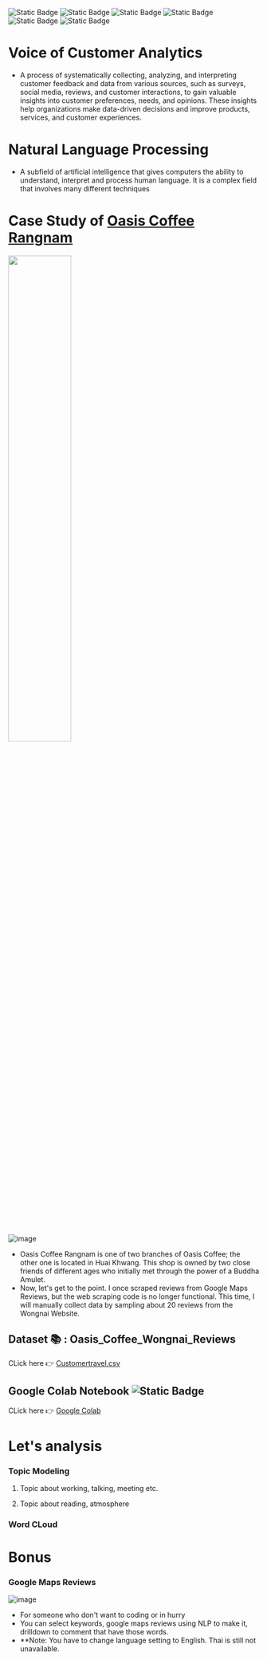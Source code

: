 ![Static Badge](https://img.shields.io/badge/Python-EADF03) ![Static Badge](https://img.shields.io/badge/Natural_Language_Processing-088C38) ![Static Badge](https://img.shields.io/badge/Topic_Modeling-D3D3D3) ![Static Badge](https://img.shields.io/badge/LDA-D3D3D3) ![Static Badge](https://img.shields.io/badge/Google_Maps-0EDBEC) ![Static Badge](https://img.shields.io/badge/Novice-B60BB8)

# Voice of Customer Analytics
- A process of systematically collecting, analyzing, and interpreting customer feedback and data from various sources, such as surveys, social media, reviews, and customer interactions, to gain valuable insights into customer preferences, needs, and opinions. These insights help organizations make data-driven decisions and improve products, services, and customer experiences.
# Natural Language Processing
- A subfield of artificial intelligence that gives computers the ability to understand, interpret and process human language. It is a complex field that involves many different techniques
# Case Study of [Oasis Coffee Rangnam](https://goo.gl/maps/RiyswxSLXqdwXtyz5)
<img src="https://github.com/ginga924/MADT8101_Customer-Analytics999/assets/136943349/9c6675db-e654-4761-9168-fbebd895ced5" width=50% height=50%>

![image](https://github.com/ginga924/MADT8101_Customer-Analytics999/assets/136943349/d2a3cac1-d4a9-450e-abcf-3cadf06435fc)

- Oasis Coffee Rangnam is one of two branches of Oasis Coffee; the other one is located in Huai Khwang. This shop is owned by two close friends of different ages who initially met through the power of a Buddha Amulet.
- Now, let's get to the point. I once scraped reviews from Google Maps Reviews, but the web scraping code is no longer functional. This time, I will manually collect data by sampling about 20 reviews from the Wongnai Website.

## Dataset 📚 : Oasis_Coffee_Wongnai_Reviews
CLick here 👉 [Customertravel.csv](https://github.com/ginga924/MADT8101_Customer-Analytics999/files/12580554/Customertravel.1.csv)
## Google Colab Notebook ![Static Badge](https://img.shields.io/badge/Colab-F9AB00?style=for-the-badge&logo=googlecolab&color=525252)
CLick here 👉 [Google Colab](https://colab.research.google.com/drive/1SI4ZPn9EWAEs1ZAkmw7tYwln7ANIosH3?usp=sharing)

# Let's analysis
### Topic Modeling
1. Topic about working, talking, meeting etc.


2. Topic about reading, atmosphere
### Word CLoud


# Bonus
### Google Maps Reviews
![image](https://github.com/ginga924/MADT8101_Customer-Analytics999/assets/136943349/5b3a6219-f2b8-4c33-baa0-2e56f374f11a)
- For someone who don't  want to coding or in hurry 
- You can select keywords, google maps reviews using NLP to make it, drilldown to comment that have those words. 
- **Note: You have to change language setting to English. Thai is still not unavailable.
